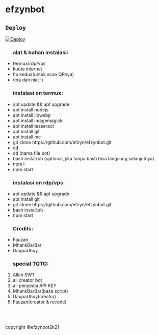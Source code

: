 # efzynbot

## ```Deploy```

[![Deploy](https://www.herokucdn.com/deploy/button.svg)](https://heroku.com/deploy?template=https://github.com/BerrRecode/efzynbot/)


<body>
<p>
  <ul><h3>alat & bahan instalasi:</h3>
    <li>termux/rdp/vps</li>
    <li>kuota internet</li>
    <li>hp kedua(untuk scan QRnya)</li>
    <li>doa dan niat :)</li>
  </ul>
</p>

<p>
  <ul><h3>instalasi on termux:</h3>
    <li>apt update && apt upgrade</li>
    <li>apt install nodejs</li>
    <li>apt install libwebp</li>
    <li>apt install imagemagick</li>
    <li>apt install tesseract</li>
    <li>apt install git</li>
    <li>apt install mc</li>
    <li>git clone https://github.com/efzyn/efzynbot.git</li>
    <li>cd</li>
    <li>cd (nama file bot)</li>
    <li>bash install.sh (optional, jika tanpa bash bisa langsung selanjutnya)</li>
    <li>npm i</li>
    <li>npm start</li>
  </ul>

</p>
<p>
  <ul><h3>instalasi on rdp/vps:</h3>
    <li>apt update && apt upgrade</li>
    <li>apt install git</li>
    <li>git clone https://github.com/efzyn/efzynbot.git</li>
    <li>bash install.sh</li>
    <li>npm start</li>
  </ul>
</p>

<p>
  <ul><h3>Credits:</h3>
    <li>Fauzan</li>
    <li>MhankBarBar</li>
    <li>DappaUhuy</li>
    </ul>

  <ol><h3>special TQTO:</h3>
    <li>Allah SWT</li>
    <li>all creator bot</li>
    <li>all penyedia API KEY</li>
    <li>MhankBarBar(base script)</li>
    <li>DappaUhuy(creator)</li>
    <li>Fauzan(creator & recode)</li>
  </ol>
<br>
<br>

copyright ©efzynbot2k21



</p>








</body>
